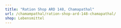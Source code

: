 ```yaml
---
title: "Ration Shop ARD 148, Chamapathal"
url: /chamampathal/ration-shop-ard-148-chamapathal/
shop: Lebensmittel
---
```

